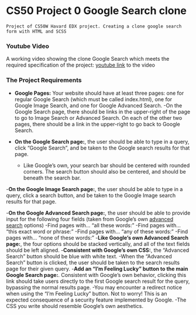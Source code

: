# CS50 Project 0 Google Search clone

    Project of CS50W Havard EDX project. Creating a clone google search form with HTML and SCSS

### Youtube Video
A working video showing the clone Google Search which meets the required specification of the project: [youtube link](https://youtu.be/wh1vkI0Zaa0) to the video 

### The Project Requirements
    
- **Google Pages:** Your website should have at least three pages: one for regular Google Search (which must be called index.html), one for Google Image Search, and one for Google Advanced Search.
    -On the Google Search page, there should be links in the upper-right of the page to go to Image Search or Advanced Search. On each of the other two pages, there should be a link in the upper-right to go back to Google Search.

- **On the Google Search page:**, the user should be able to type in a query, click “Google Search”, and be taken to the Google search results for that page. 
    - Like Google’s own, your search bar should be centered with rounded corners. The search button should also be centered, and should be beneath the search bar.

-**On the Google Image Search page:**, the user should be able to type in a query, click a search button, and be taken to the Google Image search results for that page.

-**On the Google Advanced Search page:**, the user should be able to provide input for the following four fields (taken from Google’s own [advanced search](https://www.google.com/advanced_search) options) 
-Find pages with… “all these words:”
-Find pages with… “this exact word or phrase:”
-Find pages with… “any of these words:”
-Find pages with… “none of these words:”
-**Like Google’s own Advanced Search page:**, the four options should be stacked vertically, and all of the text fields should be left aligned. 
-**Consistent with Google’s own CSS:**, the “Advanced Search” button should be blue with white text.
-When the “Advanced Search” button is clicked, the user should be taken to the search results page for their given query.
-**Add an “I’m Feeling Lucky” button to the main Google Search page:**. Consistent with Google’s own behavior, clicking this link should take users directly to the first Google search result for the query, bypassing the normal results page.
-You may encounter a redirect notice when using the “I’m Feeling Lucky” button. Not to worry! This is an expected consequence of a security feature implemented by Google.
-The CSS you write should resemble Google’s own aesthetics.
    